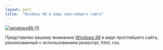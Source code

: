 ```yaml
---
layout: post
title:  "Windows 98 в виде простейшего сайта"
---
```


[![windows98 (1)](https://user-images.githubusercontent.com/94790150/229372361-a2c7ca04-c3e8-49d3-8680-2c58009575b6.gif)](https://uzundemir.github.io/windows_98/)

Представляю вашему вниманию [Windows 98](https://uzundemir.github.io/windows_98/) в виде простейшего сайта, реализованный с использованием javascript, html, css.
